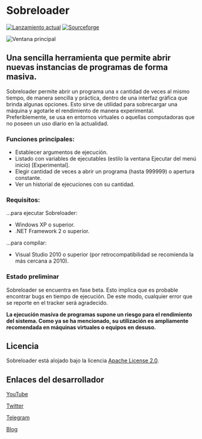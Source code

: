 # Sobreloader
[![Lanzamiento actual](https://img.shields.io/github/v/release/elstef41/sobreloader?include_prereleases)](https://github.com/elstef41/sobreclick/releases)
[![Sourceforge](https://img.shields.io/badge/sourceforge-descargar-green)](https://sourceforge.net/projects/sobreloader/files/latest/download)

![Ventana principal](https://user-images.githubusercontent.com/19848495/157554514-5002ca37-5640-4598-abec-b094943a05fc.png)

## Una sencilla herramienta que permite abrir nuevas instancias de programas de forma masiva.

Sobreloader permite abrir un programa una x cantidad de veces al mismo tiempo, de manera sencilla y práctica, dentro de una interfaz gráfica que brinda algunas opciones. Esto sirve de utilidad para sobrecargar una máquina y agotarle el rendimiento de manera experimental. Preferiblemente, se usa en entornos virtuales o aquellas computadoras que no poseen un uso diario en la actualidad.

### Funciones principales:
- Establecer argumentos de ejecución.
- Listado con variables de ejecutables (estilo la ventana Ejecutar del menú inicio) [Experimental].
- Elegir cantidad de veces a abrir un programa (hasta 999999) o apertura constante.
- Ver un historial de ejecuciones con su cantidad.

### Requisitos:
...para ejecutar Sobreloader:
* Windows XP o superior.
* .NET Framework 2 o superior.

...para compilar:
* Visual Studio 2010 o superior (por retrocompatibilidad se recomienda la más cercana a 2010).

### Estado preliminar
Sobreloader se encuentra en fase beta. Esto implica que es probable encontrar bugs en tiempo de ejecución. De este modo, cualquier error que se reporte en el tracker será agradecido.

**La ejecución masiva de programas supone un riesgo para el rendimiento del sistema. Como ya se ha mencionado, su utilización es ampliamente recomendada en máquinas virtuales o equipos en desuso.**


## Licencia
Sobreloader está alojado bajo la licencia [Apache License 2.0](https://www.apache.org/licenses/LICENSE-2.0.html).

## Enlaces del desarrollador
[YouTube](https://www.youtube.com/user/elstef41)

[Twitter](https://twitter.com/elstef41)

[Telegram](https://t.me/elstef41)

[Blog](https://elstef41.com)
